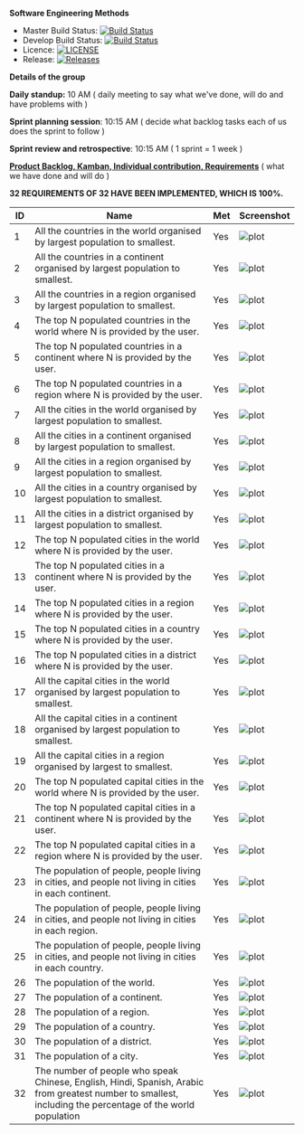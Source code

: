 __Software Engineering Methods__
- Master Build Status: [![Build Status](https://travis-ci.com/AlexPintea/group.svg?branch=master)](https://travis-ci.com/AlexPintea/group)
- Develop Build Status: [![Build Status](https://travis-ci.com/AlexPintea/group.svg?branch=develop)](https://travis-ci.com/AlexPintea/group)
- Licence: [![LICENSE](https://img.shields.io/github/license/AlexPintea/group.svg?style=flat-square)](https://github.com/AlexPintea/group/blob/master/LICENSE)
- Release: [![Releases](https://img.shields.io/github/release/AlexPintea/group/all.svg?style=flat-square)](https://github.com/AlexPintea/group/releases)

__Details of the group__

__Daily standup:__ 10 AM
( daily meeting to say what we've done, will do and have problems with )

__Sprint planning session__: 10:15 AM
( decide what backlog tasks each of us does the sprint to follow )

__Sprint review and retrospective__: 10:15 AM
( 1 sprint = 1 week )


[__Product Backlog, Kamban, Individual contribution, Requirements__](https://docs.google.com/spreadsheets/d/1jDgYzGWdSvxJWKj4kr0p9f-xVH9wF1E7LJI6Ym2p2U4/edit?usp=sharing)
( what we have done and will do )

__32 REQUIREMENTS OF 32 HAVE BEEN IMPLEMENTED, WHICH IS 100%.__

|  ID  |                Name                                                                                                                                            |  Met  |   Screenshot                  |
|------|----------------------------------------------------------------------------------------------------------------------------------------------------------------|-------|-------------------------------|
|1     |All the countries in the world organised by largest population to smallest.                                                                                     |Yes    |![plot](./screenshots/1.png)   |         
|2     |All the countries in a continent organised by largest population to smallest.                                                                                   |Yes    |![plot](./screenshots/2.png)   |
|3     |All the countries in a region organised by largest population to smallest.                                                                                      |Yes    |![plot](./screenshots/3.png)   |
|4     |The top N populated countries in the world where N is provided by the user.                                                                                     |Yes    |![plot](./screenshots/4.png)   |
|5     |The top N populated countries in a continent where N is provided by the user.                                                                                   |Yes    |![plot](./screenshots/5.png)   |
|6     |The top N populated countries in a region where N is provided by the user.                                                                                      |Yes    |![plot](./screenshots/6.png)   |
|7     |All the cities in the world organised by largest population to smallest.                                                                                        |Yes    |![plot](./screenshots/7.png)   |
|8     |All the cities in a continent organised by largest population to smallest.                                                                                      |Yes    |![plot](./screenshots/8.png)   |
|9     |All the cities in a region organised by largest population to smallest.                                                                                         |Yes    |![plot](./screenshots/9.png)   |
|10    |All the cities in a country organised by largest population to smallest.                                                                                        |Yes    |![plot](./screenshots/10.png)  |
|11    |All the cities in a district organised by largest population to smallest.                                                                                       |Yes    |![plot](./screenshots/11.png)  |
|12    |The top N populated cities in the world where N is provided by the user.                                                                                        |Yes    |![plot](./screenshots/12.png)  |
|13    |The top N populated cities in a continent where N is provided by the user.                                                                                      |Yes    |![plot](./screenshots/13.png)  |
|14    |The top N populated cities in a region where N is provided by the user.                                                                                         |Yes    |![plot](./screenshots/14.png)  |
|15    |The top N populated cities in a country where N is provided by the user.                                                                                        |Yes    |![plot](./screenshots/15.png)  |
|16    |The top N populated cities in a district where N is provided by the user.                                                                                       |Yes    |![plot](./screenshots/16.png)  |
|17    |All the capital cities in the world organised by largest population to smallest.                                                                                |Yes    |![plot](./screenshots/17.png)  |
|18    |All the capital cities in a continent organised by largest population to smallest.                                                                              |Yes    |![plot](./screenshots/18.png)  |
|19    |All the capital cities in a region organised by largest to smallest.                                                                                            |Yes    |![plot](./screenshots/19.png)  |
|20    |The top N populated capital cities in the world where N is provided by the user.                                                                                |Yes    |![plot](./screenshots/20.png)  |
|21    |The top N populated capital cities in a continent where N is provided by the user.                                                                              |Yes    |![plot](./screenshots/21.png)  |
|22    |The top N populated capital cities in a region where N is provided by the user.                                                                                 |Yes    |![plot](./screenshots/22.png)  |
|23    |The population of people, people living in cities, and people not living in cities in each continent.                                                           |Yes    |![plot](./screenshots/23.png)  |
|24    |The population of people, people living in cities, and people not living in cities in each region.                                                              |Yes    |![plot](./screenshots/24.png)  |
|25    |The population of people, people living in cities, and people not living in cities in each country.                                                             |Yes    |![plot](./screenshots/25.png)  |
|26    |The population of the world.                                                                                                                                    |Yes    |![plot](./screenshots/26.png)  |
|27    |The population of a continent.                                                                                                                                  |Yes    |![plot](./screenshots/27.png)  |
|28    |The population of a region.                                                                                                                                     |Yes    |![plot](./screenshots/28.png)  |
|29    |The population of a country.                                                                                                                                    |Yes    |![plot](./screenshots/29.png)  |
|30    |The population of a district.                                                                                                                                   |Yes    |![plot](./screenshots/30.png)  |
|31    |The population of a city.                                                                                                                                       |Yes    |![plot](./screenshots/31.png)  |
|32    |The number of people who speak Chinese, English, Hindi, Spanish, Arabic from greatest number to smallest, including the percentage of the world population      |Yes    |![plot](./screenshots/32.png)  |
